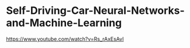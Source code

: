 # Self-Driving-Car-Neural-Networks-and-Machine-Learning
https://www.youtube.com/watch?v=Rs_rAxEsAvI
